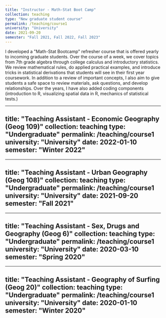 ```yaml
---
title: "Instructor - Math-Stat Boot Camp"
collection: teaching
type: "New graduate student course"
permalink: /teaching/course1
university: "University"
date: 2021-09-20
semester: "Fall 2021, Fall 2022, Fall 2023"
---
```


I developed a "Math-Stat Bootcamp" refresher course that is offered yearly to incoming graduate students. Over the course of a week, we cover topics from 7th grade algebra through college calculus and introductory statistics. We review mathematical rules, do applied practical examples, and introduce tricks in statistical derivations that students will see in their first year coursework. In addition to a review of important concepts, I also aim to give students a safe space to review materials, ask questions, and develop relationships. Over the years, I have also added coding components (introduction to R, visualizing spatial data in R, mechanics of statistical tests.) 

---
title: "Teaching Assistant - Economic Geography (Geog 109)"
collection: teaching
type: "Undergraduate"
permalink: /teaching/course1
university: "University"
date: 2022-01-10
semester: "Winter 2022"
---

---
title: "Teaching Assistant - Urban Geography (Geog 108)"
collection: teaching
type: "Undergraduate"
permalink: /teaching/course1
university: "University"
date: 2021-09-20
semester: "Fall 2021"
---

---
title: "Teaching Assistant - Sex, Drugs and Geography (Geog 6)"
collection: teaching
type: "Undergraduate"
permalink: /teaching/course1
university: "University"
date: 2020-03-10
semester: "Spring 2020"
---

---
title: "Teaching Assistant - Geography of Surfing (Geog 20)"
collection: teaching
type: "Undergraduate"
permalink: /teaching/course1
university: "University"
date: 2020-01-10
semester: "Winter 2020"
---